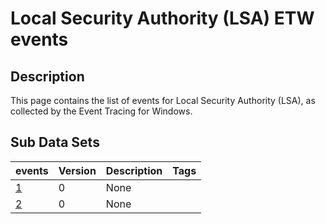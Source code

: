 # Local Security Authority (LSA) ETW events

## Description
This page contains the list of events for Local Security Authority (LSA), as collected by the Event Tracing for Windows.

## Sub Data Sets
|events|Version|Description|Tags|
|---|---|---|---|
|[1](events/event-1.md)|0|None||
|[2](events/event-2.md)|0|None||
